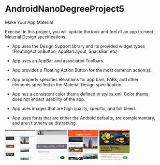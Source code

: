 # AndroidNanoDegreeProject5
Make Your App Material

Execise: In this project, you will update the look and feel of an app to meet Material Design specifications.

- App uses the Design Support library and its provided widget types (FloatingActionButton, AppBarLayout, SnackBar, etc).

- App uses an AppBar and associated Toolbars.

- App provides a Floating Action Button for the most common action(s).

- App properly specifies elevations for app bars, FABs, and other elements specified in the Material Design specification.

- App has a consistent color theme defined in styles.xml. Color theme does not impact usability of the app.

- App uses images that are high quality, specific, and full bleed.

- App uses fonts that are either the Android defaults, are complementary, and aren't otherwise distracting.
<img src="/makeyouappmaterialold01.jpg" height="100px" width="100px" alt="main page before changes"/>
<img src="/makeyourappmaterialold02.jpg" height="100px" width="100px" alt="detail page before changes"/>
<img src="/makeyouappmaterial01.jpg" height="100px" width="100px" alt="main image after changes"/>
<img src="/makeyourappmaterial02.jpg" height="100px" width="100px" alt="detail after changes"/>









